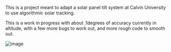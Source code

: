 This is a project meant to adapt a solar panel tilt system at Calvin University to use algorithmic solar tracking.

This is a work in progress with about .1degrees of accuracy currently in altitude, with a few more bugs to work out, and more rough code to smooth out. 

![image](https://github.com/user-attachments/assets/f2193974-7592-4e7c-a4d0-480cf7214e66)
